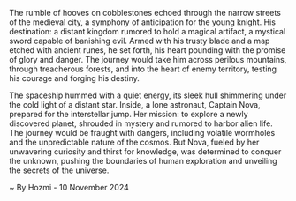 
The rumble of hooves on cobblestones echoed through the narrow streets of the medieval city, a symphony of anticipation for the young knight. His destination: a distant kingdom rumored to hold a magical artifact, a mystical sword capable of banishing evil. Armed with his trusty blade and a map etched with ancient runes, he set forth, his heart pounding with the promise of glory and danger. The journey would take him across perilous mountains, through treacherous forests, and into the heart of enemy territory, testing his courage and forging his destiny.

The spaceship hummed with a quiet energy, its sleek hull shimmering under the cold light of a distant star. Inside, a lone astronaut, Captain Nova, prepared for the interstellar jump. Her mission: to explore a newly discovered planet, shrouded in mystery and rumored to harbor alien life. The journey would be fraught with dangers, including volatile wormholes and the unpredictable nature of the cosmos. But Nova, fueled by her unwavering curiosity and thirst for knowledge, was determined to conquer the unknown, pushing the boundaries of human exploration and unveiling the secrets of the universe. 

~ By Hozmi - 10 November 2024
